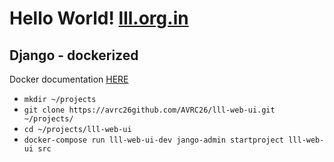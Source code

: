 # Hello World! [lll.org.in](https://lll.org.in)
## **Django - dockerized**

Docker documentation [HERE](https://docs.docker.com/compose/django/)

- `mkdir ~/projects`
- `git clone https://avrc26github.com/AVRC26/lll-web-ui.git ~/projects/`
- `cd ~/projects/lll-web-ui`
- `docker-compose run lll-web-ui-dev jango-admin startproject lll-web-ui src`